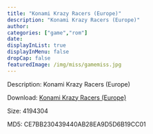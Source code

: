 ```yaml
---
title: "Konami Krazy Racers (Europe)"
description: "Konami Krazy Racers (Europe)"
author: 
categories: ["game","rom"]
date: 
displayInList: true
displayInMenu: false
dropCap: false
featuredImage: /img/miss/gamemiss.jpg
---
```


Description: Konami Krazy Racers (Europe)

Download: <a style="text-decoration:underline;" href="https://mega.nz/#!vaZUyYSB!RRbHwR0MTyjGsC7ZoothXEausvTb3A8FMMZsIHbgFpg" target = "_blank" rel = "nofollow" > Konami Krazy Racers (Europe)</a>

Size: 4194304

MD5: CE7BB230439440AB28EA9D5D6B19CC01

